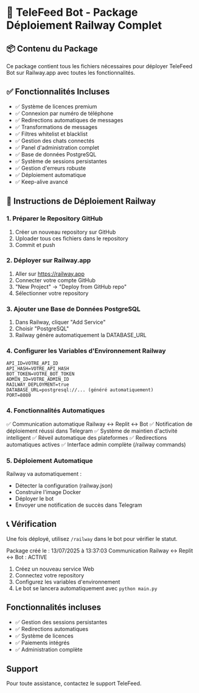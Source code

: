 
# 🚂 TeleFeed Bot - Package Déploiement Railway Complet

## 📦 Contenu du Package
Ce package contient tous les fichiers nécessaires pour déployer TeleFeed Bot sur Railway.app avec toutes les fonctionnalités.

## ✅ Fonctionnalités Incluses
- ✅ Système de licences premium
- ✅ Connexion par numéro de téléphone
- ✅ Redirections automatiques de messages
- ✅ Transformations de messages
- ✅ Filtres whitelist et blacklist
- ✅ Gestion des chats connectés
- ✅ Panel d'administration complet
- ✅ Base de données PostgreSQL
- ✅ Système de sessions persistantes
- ✅ Gestion d'erreurs robuste
- ✅ Déploiement automatique
- ✅ Keep-alive avancé

## 🚀 Instructions de Déploiement Railway

### 1. Préparer le Repository GitHub
1. Créer un nouveau repository sur GitHub
2. Uploader tous ces fichiers dans le repository
3. Commit et push

### 2. Déployer sur Railway.app
1. Aller sur https://railway.app
2. Connecter votre compte GitHub
3. "New Project" → "Deploy from GitHub repo"
4. Sélectionner votre repository

### 3. Ajouter une Base de Données PostgreSQL
1. Dans Railway, cliquer "Add Service"
2. Choisir "PostgreSQL"
3. Railway génère automatiquement la DATABASE_URL

### 4. Configurer les Variables d'Environnement Railway
```
API_ID=VOTRE_API_ID
API_HASH=VOTRE_API_HASH
BOT_TOKEN=VOTRE_BOT_TOKEN
ADMIN_ID=VOTRE_ADMIN_ID
RAILWAY_DEPLOYMENT=true
DATABASE_URL=postgresql://... (généré automatiquement)
PORT=8080
```

### 4. Fonctionnalités Automatiques
✅ Communication automatique Railway ↔ Replit ↔ Bot
✅ Notification de déploiement réussi dans Telegram
✅ Système de maintien d'activité intelligent
✅ Réveil automatique des plateformes
✅ Redirections automatiques actives
✅ Interface admin complète (/railway commands)

### 5. Déploiement Automatique
Railway va automatiquement :
- Détecter la configuration (railway.json)
- Construire l'image Docker
- Déployer le bot
- Envoyer une notification de succès dans Telegram

## 📞 Vérification
Une fois déployé, utilisez `/railway` dans le bot pour vérifier le statut.

Package créé le : 13/07/2025 à 13:37:03
Communication Railway ↔ Replit ↔ Bot : ACTIVE

1. Créez un nouveau service Web
2. Connectez votre repository
3. Configurez les variables d'environnement
4. Le bot se lancera automatiquement avec `python main.py`

## Fonctionnalités incluses

- ✅ Gestion des sessions persistantes
- ✅ Redirections automatiques
- ✅ Système de licences
- ✅ Paiements intégrés
- ✅ Administration complète

## Support

Pour toute assistance, contactez le support TeleFeed.
            